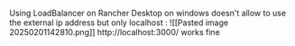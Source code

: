 Using LoadBalancer on Rancher Desktop on windows doesn't allow to use the external ip address but only localhost : 
![[Pasted image 20250201142810.png]]
http://localhost:3000/ works fine